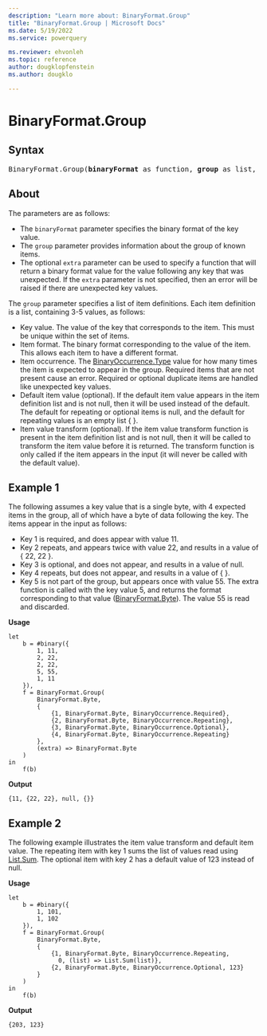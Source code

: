 ```yaml
---
description: "Learn more about: BinaryFormat.Group"
title: "BinaryFormat.Group | Microsoft Docs"
ms.date: 5/19/2022
ms.service: powerquery

ms.reviewer: ehvonleh
ms.topic: reference
author: dougklopfenstein
ms.author: dougklo

---
```

# BinaryFormat.Group

## Syntax

<pre>
BinaryFormat.Group(<b>binaryFormat</b> as function, <b>group</b> as list, optional <b>extra</b> as nullable function, optional <b>lastKey</b> as any) as function
</pre>

## About

The parameters are as follows:

* The `binaryFormat` parameter specifies the binary format of the key value.
* The `group` parameter provides information about the group of known items.
* The optional `extra` parameter can be used to specify a function that will return a binary format value for the value following any key that was unexpected. If the `extra` parameter is not specified, then an error will be raised if there are unexpected key values.

The `group` parameter specifies a list of item definitions. Each item definition is a list, containing 3-5 values, as follows:

* Key value. The value of the key that corresponds to the item. This must be unique within the set of items.
* Item format. The binary format corresponding to the value of the item. This allows each item to have a different format.
* Item occurrence. The [BinaryOccurrence.Type](binaryoccurrence-type.md) value for how many times the item is expected to appear in the group. Required items that are not present cause an error. Required or optional duplicate items are handled like unexpected key values.
* Default item value (optional). If the default item value appears in the item definition list and is not null, then it will be used instead of the default. The default for repeating or optional items is null, and the default for repeating values is an empty list { }.
* Item value transform (optional). If the item value transform function is present in the item definition list and is not null, then it will be called to transform the item value before it is returned. The transform function is only called if the item appears in the input (it will never be called with the default value).

## Example 1

The following assumes a key value that is a single byte, with 4 expected items in the group, all of which have a byte of data following the key. The items appear in the input as follows:

* Key 1 is required, and does appear with value 11.
* Key 2 repeats, and appears twice with value 22, and results in a value of { 22, 22 }.
* Key 3 is optional, and does not appear, and results in a value of null.
* Key 4 repeats, but does not appear, and results in a value of { }.
* Key 5 is not part of the group, but appears once with value 55. The extra function is called with the key value 5, and returns the format corresponding to that value ([BinaryFormat.Byte](/powerquery-m/binaryformat-byte)). The value 55 is read and discarded.

**Usage**

```powerquery-m
let
    b = #binary({
        1, 11,
        2, 22,
        2, 22,
        5, 55,
        1, 11
    }),
    f = BinaryFormat.Group(
        BinaryFormat.Byte,
        {
            {1, BinaryFormat.Byte, BinaryOccurrence.Required},
            {2, BinaryFormat.Byte, BinaryOccurrence.Repeating},
            {3, BinaryFormat.Byte, BinaryOccurrence.Optional},
            {4, BinaryFormat.Byte, BinaryOccurrence.Repeating}
        },
        (extra) => BinaryFormat.Byte
    )
in
    f(b)
```

**Output**

`{11, {22, 22}, null, {}}`

## Example 2

The following example illustrates the item value transform and default item value. The repeating item with key 1 sums the list of values read using [List.Sum](/powerquery-m/list-sum). The optional item with key 2 has a default value of 123 instead of null.

**Usage**

```powerquery-m
let
    b = #binary({
        1, 101,
        1, 102
    }),
    f = BinaryFormat.Group(
        BinaryFormat.Byte,
        {
            {1, BinaryFormat.Byte, BinaryOccurrence.Repeating,
              0, (list) => List.Sum(list)},
            {2, BinaryFormat.Byte, BinaryOccurrence.Optional, 123}
        }
    )
in
    f(b)
```

**Output**

`{203, 123}`
